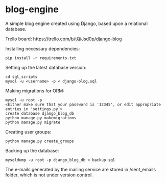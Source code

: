 # blog-engine
A simple blog engine created using Django, based upon a relational database.

Trello board: https://trello.com/b/tQiJsd0p/django-blog

Installing necessary dependencies:

	pip install -r requirements.txt

Setting up the latest database version:

	cd sql_scripts
	mysql -u <username> -p < django-blog.sql
	
Making migrations for ORM:

	mysql -u root -p
	<Either make sure that your password is '12345', or edit appropriate entries in 'settings.py'>
	create database django_blog_db
	python manage.py makemigrations
	python manage.py migrate

Creating user groups:

    python manage.py create_groups
	
Backing up the database:

	mysqldump -u root -p django_blog_db > backup.sql
	
The e-mails generated by the mailing service are stored in /sent_emails folder, which is not under version control.
	